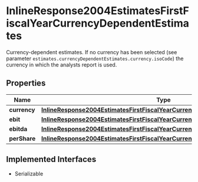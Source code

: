 

# InlineResponse2004EstimatesFirstFiscalYearCurrencyDependentEstimates

Currency-dependent estimates. If no currency has been selected (see parameter `estimates.currencyDependentEstimates.currency.isoCode`) the currency in which the analysts report is used.

## Properties

Name | Type | Description | Notes
------------ | ------------- | ------------- | -------------
**currency** | [**InlineResponse2004EstimatesFirstFiscalYearCurrencyDependentEstimatesCurrency**](InlineResponse2004EstimatesFirstFiscalYearCurrencyDependentEstimatesCurrency.md) |  |  [optional]
**ebit** | [**InlineResponse2004EstimatesFirstFiscalYearCurrencyDependentEstimatesEbit**](InlineResponse2004EstimatesFirstFiscalYearCurrencyDependentEstimatesEbit.md) |  |  [optional]
**ebitda** | [**InlineResponse2004EstimatesFirstFiscalYearCurrencyDependentEstimatesEbitda**](InlineResponse2004EstimatesFirstFiscalYearCurrencyDependentEstimatesEbitda.md) |  |  [optional]
**perShare** | [**InlineResponse2004EstimatesFirstFiscalYearCurrencyDependentEstimatesPerShare**](InlineResponse2004EstimatesFirstFiscalYearCurrencyDependentEstimatesPerShare.md) |  |  [optional]


## Implemented Interfaces

* Serializable


